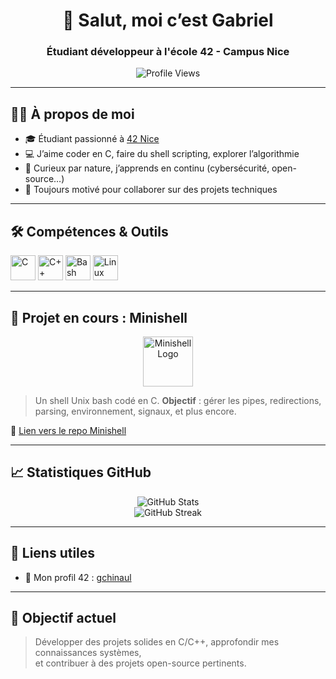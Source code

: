 <h1 align="center">👋 Salut, moi c’est Gabriel</h1>
<h3 align="center">Étudiant développeur à l'école 42 - Campus Nice</h3>

<p align="center">
  <img src="https://komarev.com/ghpvc/?username=Gabriel42Nice&label=Profile%20views&color=0e75b6&style=flat" alt="Profile Views" />
</p>

---

## 🧑‍💻 À propos de moi

- 🎓 Étudiant passionné à [42 Nice](https://42.fr)
- 💻 J’aime coder en C, faire du shell scripting, explorer l’algorithmie
- 🧠 Curieux par nature, j’apprends en continu (cybersécurité, open-source…)
- 🤝 Toujours motivé pour collaborer sur des projets techniques

---

## 🛠️ Compétences & Outils

<p>
  <img src="https://cdn.jsdelivr.net/gh/devicons/devicon/icons/c/c-original.svg" alt="C" width="40" height="40"/>
  <img src="https://cdn.jsdelivr.net/gh/devicons/devicon/icons/cplusplus/cplusplus-original.svg" alt="C++" width="40" height="40"/>
  <img src="https://cdn.jsdelivr.net/gh/devicons/devicon/icons/bash/bash-original.svg" alt="Bash" width="40" height="40"/>
  <img src="https://cdn.jsdelivr.net/gh/devicons/devicon/icons/linux/linux-original.svg" alt="Linux" width="40" height="40"/>
</p>

---

## 🐚 Projet en cours : Minishell

<p align="center">
  <img src="https://cdn.jsdelivr.net/gh/devicons/devicon/icons/bash/bash-original.svg" alt="Minishell Logo" width="80" height="80"/>
</p>

> Un shell Unix bash codé en C.
> **Objectif** : gérer les pipes, redirections, parsing, environnement, signaux, et plus encore.

🔗 [Lien vers le repo Minishell](#)

---

## 📈 Statistiques GitHub

<p align="center">
  <img src="https://github-readme-stats.vercel.app/api?username=Gabriel42Nice&show_icons=true&theme=tokyonight" alt="GitHub Stats" />
  <br/>
  <img src="https://github-readme-streak-stats.herokuapp.com/?user=Gabriel42Nice&theme=tokyonight" alt="GitHub Streak" />
</p>

---

## 🔗 Liens utiles

- 📌 Mon profil 42 : [gchinaul](https://profile.intra.42.fr/users/gchinaul)

---

## 🎯 Objectif actuel

> Développer des projets solides en C/C++, approfondir mes connaissances systèmes,  
> et contribuer à des projets open-source pertinents.

